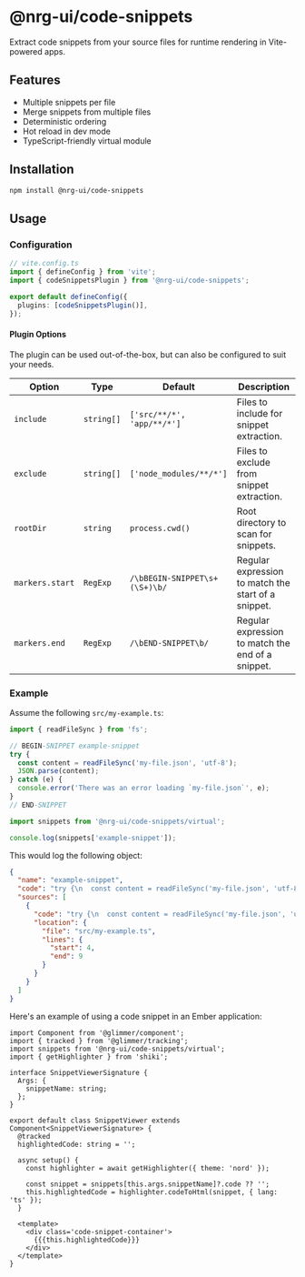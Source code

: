 # @nrg-ui/code-snippets

Extract code snippets from your source files for runtime rendering in Vite-powered apps.

## Features

- Multiple snippets per file
- Merge snippets from multiple files
- Deterministic ordering
- Hot reload in dev mode
- TypeScript-friendly virtual module

## Installation

```bash
npm install @nrg-ui/code-snippets
```

## Usage

### Configuration

```ts
// vite.config.ts
import { defineConfig } from 'vite';
import { codeSnippetsPlugin } from '@nrg-ui/code-snippets';

export default defineConfig({
  plugins: [codeSnippetsPlugin()],
});
```

#### Plugin Options

The plugin can be used out-of-the-box, but can also be configured to suit your needs.

| Option          | Type       | Default                       | Description                                         |
| --------------- | ---------- | ----------------------------- | --------------------------------------------------- |
| `include`       | `string[]` | `['src/**/*', 'app/**/*']`    | Files to include for snippet extraction.            |
| `exclude`       | `string[]` | `['node_modules/**/*']`       | Files to exclude from snippet extraction.           |
| `rootDir`       | `string`   | `process.cwd()`               | Root directory to scan for snippets.                |
| `markers.start` | `RegExp`   | `/\bBEGIN-SNIPPET\s+(\S+)\b/` | Regular expression to match the start of a snippet. |
| `markers.end`   | `RegExp`   | `/\bEND-SNIPPET\b/`           | Regular expression to match the end of a snippet.   |

### Example

Assume the following `src/my-example.ts`:

```ts
import { readFileSync } from 'fs';

// BEGIN-SNIPPET example-snippet
try {
  const content = readFileSync('my-file.json', 'utf-8');
  JSON.parse(content);
} catch (e) {
  console.error('There was an error loading `my-file.json`', e);
}
// END-SNIPPET
```

```ts
import snippets from '@nrg-ui/code-snippets/virtual';

console.log(snippets['example-snippet']);
```

This would log the following object:

```json
{
  "name": "example-snippet",
  "code": "try {\n  const content = readFileSync('my-file.json', 'utf-8');\n  JSON.parse(content);\n} catch (e) {\n  console.error('There was an error loading `my-file.json`', e);\n}",
  "sources": [
    {
      "code": "try {\n  const content = readFileSync('my-file.json', 'utf-8');\n  JSON.parse(content);\n} catch (e) {\n  console.error('There was an error loading `my-file.json`', e);\n}",
      "location": {
        "file": "src/my-example.ts",
        "lines": {
          "start": 4,
          "end": 9
        }
      }
    }
  ]
}
```

Here's an example of using a code snippet in an Ember application:

```gts
import Component from '@glimmer/component';
import { tracked } from '@glimmer/tracking';
import snippets from '@nrg-ui/code-snippets/virtual';
import { getHighlighter } from 'shiki';

interface SnippetViewerSignature {
  Args: {
    snippetName: string;
  };
}

export default class SnippetViewer extends Component<SnippetViewerSignature> {
  @tracked
  highlightedCode: string = '';

  async setup() {
    const highlighter = await getHighlighter({ theme: 'nord' });

    const snippet = snippets[this.args.snippetName]?.code ?? '';
    this.highlightedCode = highlighter.codeToHtml(snippet, { lang: 'ts' });
  }

  <template>
    <div class='code-snippet-container'>
      {{{this.highlightedCode}}}
    </div>
  </template>
}
```
